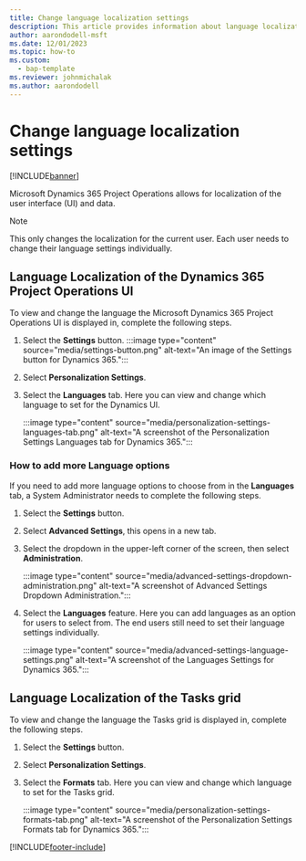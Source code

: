 ```yaml
---
title: Change language localization settings
description: This article provides information about language localization in Dynamics 365 Project Operations.
author: aarondodell-msft
ms.date: 12/01/2023
ms.topic: how-to
ms.custom: 
  - bap-template
ms.reviewer: johnmichalak
ms.author: aarondodell
---
```


# Change language localization settings

[!INCLUDE[banner](../includes/banner.md)]

Microsoft Dynamics 365 Project Operations allows for localization of the user interface (UI) and data.

> [!NOTE]
> This only changes the localization for the current user. Each user needs to change their language settings individually.

## Language Localization of the Dynamics 365 Project Operations UI

To view and change the language the Microsoft Dynamics 365 Project Operations UI is displayed in, complete the following steps.

1. Select the **Settings** button. :::image type="content" source="media/settings-button.png" alt-text="An image of the Settings button for Dynamics 365.":::
1. Select **Personalization Settings**.
1. Select the **Languages** tab. Here you can view and change which language to set for the Dynamics UI.

   :::image type="content" source="media/personalization-settings-languages-tab.png" alt-text="A screenshot of the Personalization Settings Languages tab for Dynamics 365."::: 

### How to add more Language options

If you need to add more language options to choose from in the **Languages** tab, a System Administrator needs to complete the following steps.

1. Select the **Settings** button.
1. Select **Advanced Settings**, this opens in a new tab.
1. Select the dropdown in the upper-left corner of the screen, then select **Administration**.

   :::image type="content" source="media/advanced-settings-dropdown-administration.png" alt-text="A screenshot of Advanced Settings Dropdown Administration."::: 
1. Select the **Languages** feature. Here you can add languages as an option for users to select from. The end users still need to set their language settings individually.

   :::image type="content" source="media/advanced-settings-language-settings.png" alt-text="A screenshot of the Languages Settings for Dynamics 365."::: 

## Language Localization of the Tasks grid

To view and change the language the Tasks grid is displayed in, complete the following steps.

1. Select the **Settings** button.
1. Select **Personalization Settings**.
1. Select the **Formats** tab. Here you can view and change which language to set for the Tasks grid.

   :::image type="content" source="media/personalization-settings-formats-tab.png" alt-text="A screenshot of the Personalization Settings Formats tab for Dynamics 365."::: 

[!INCLUDE[footer-include](../includes/footer-banner.md)]
